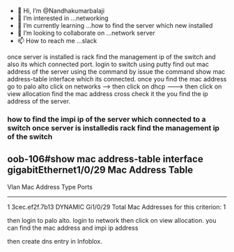 - 👋 Hi, I’m @Nandhakumarbalaji
- 👀 I’m interested in ...networking 
- 🌱 I’m currently learning ...how to find the server which new installed
- 💞️ I’m looking to collaborate on ...network server
- 📫 How to reach me ...slack

<!---
Nandhakumarbalaji/Nandhakumarbalaji is a ✨ special ✨ repository because its `README.md` (this file) appears on your GitHub profile.
You can click the Preview link to take a look at your changes.
--->
once server is installed is rack find the management ip of the switch and also its which connected port.
login to switch using putty
 find out mac address of the server using the command by issue the command show mac address-table interface which its connected.
 once you find the mac address go to palo alto 
 click on networks --> then click on dhcp ---> then click on view allocation
 find the mac address cross check it
 the you find the ip address of the server.
 ### how to find the impi ip of the server which connected to a switch once server is installedis rack find the management ip of the switch
oob-106#show mac address-table interface gigabitEthernet1/0/29
          Mac Address Table
-------------------------------------------

Vlan    Mac Address       Type        Ports
----    -----------       --------    -----
   1    3cec.ef2f.7b13    DYNAMIC     Gi1/0/29
Total Mac Addresses for this criterion: 1

then login to palo alto. 
login to network then click on view allocation.
you can find the mac address and impi ip address

then create dns entry in Infoblox.


 
